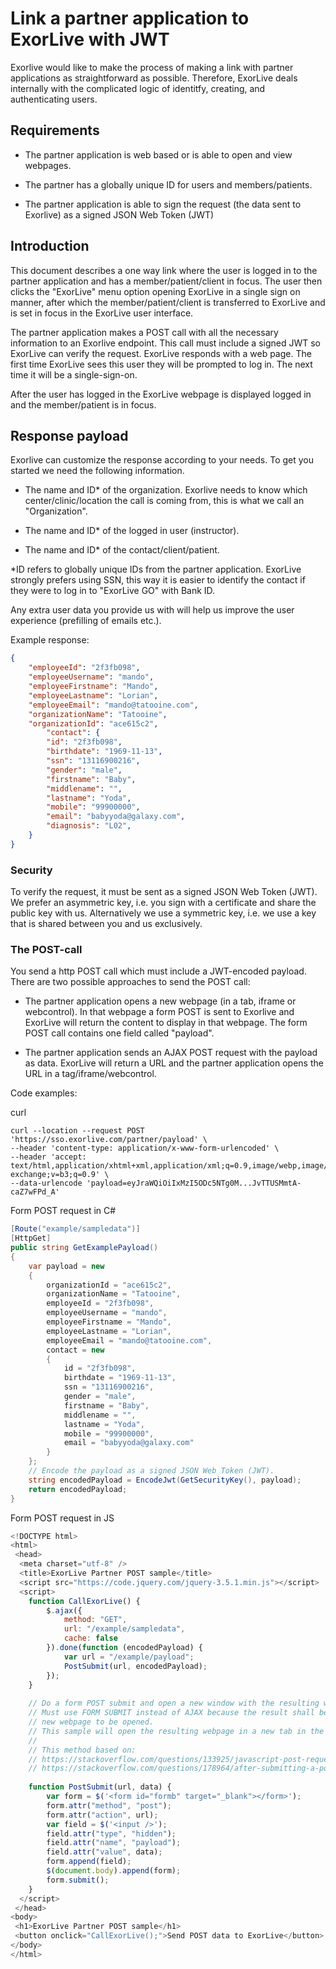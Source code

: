 # Link a partner application to ExorLive with JWT

Exorlive would like to make the process of making a link with partner applications as straightforward as possible. Therefore, ExorLive deals internally with the complicated logic of identitfy, creating, and authenticating users.

## Requirements

- The partner application is web based or is able to open and view webpages.

- The partner has a globally unique ID for users and members/patients.

- The partner application is able to sign the request (the data sent to Exorlive) as a signed JSON Web Token (JWT)

## Introduction

This document describes a one way link where the user is logged in to the partner application and has a member/patient/client in focus. The user then clicks the "ExorLive" menu option opening ExorLive in a single sign on manner, after which the member/patient/client is transferred to ExorLive and is set in focus in the ExorLive user interface.

The partner application makes a POST call with all the necessary information to an Exorlive endpoint. This call must include a signed JWT so ExorLive can verify the request. ExorLive responds with a web page. The first time ExorLive sees this user they will be prompted to log in. The next time it will be a single-sign-on.

After the user has logged in the ExorLive webpage is displayed logged in and the member/patient is in focus.

## Response payload
Exorlive can customize the response according to your needs. To get you started we need the following information.

- The name and ID* of the organization. Exorlive needs to know which center/clinic/location the call is coming from, this is what we call an "Organization".

- The name and ID* of the logged in user (instructor).

- The name and ID* of the contact/client/patient.

*ID refers to globally unique IDs from the partner application. ExorLive strongly prefers using SSN, this way it is easier to identify the contact if they were to log in to "ExorLive GO" with Bank ID.

Any extra user data you provide us with will help us improve the user experience (prefilling of emails etc.).

Example response:

```json
{
	"employeeId": "2f3fb098",
	"employeeUsername": "mando",
	"employeeFirstname": "Mando",
	"employeeLastname": "Lorian",
	"employeeEmail": "mando@tatooine.com",
	"organizationName": "Tatooine",
	"organizationId": "ace615c2",
		"contact": {
		"id": "2f3fb098",
		"birthdate": "1969-11-13",
		"ssn": "13116900216",
		"gender": "male",
		"firstname": "Baby",
		"middlename": "",
		"lastname": "Yoda",
		"mobile": "99900000",
		"email": "babyyoda@galaxy.com",
		"diagnosis": "L02",
	}
}
```

### Security

To verify the request, it must be sent as a signed JSON Web Token (JWT). We prefer an asymmetric key, i.e. you sign with a certificate and share the public key with us. Alternatively we use a symmetric key, i.e. we use a key that is shared between you and us exclusively.

### The POST-call

You send a http POST call which must include a JWT-encoded payload. There are two possible approaches to send the POST call:

- The partner application opens a new webpage (in a tab, iframe or webcontrol). In that webpage a form POST is sent to Exorlive and ExorLive will return the content to display in that webpage. The form POST call contains one field called "payload".

- The partner application sends an AJAX POST request with the payload as data. ExorLive will return a URL and the partner application opens the URL in a tag/iframe/webcontrol.

Code examples:

curl
```
curl --location --request POST 'https://sso.exorlive.com/partner/payload' \
--header 'content-type: application/x-www-form-urlencoded' \
--header 'accept: text/html,application/xhtml+xml,application/xml;q=0.9,image/webp,image/apng,*/*;q=0.8,application/signed-exchange;v=b3;q=0.9' \
--data-urlencode 'payload=eyJraWQiOiIxMzI5ODc5NTg0M...JvTTUSMmtA-caZ7wFPd_A'
```

Form POST request in C#

```c#
[Route("example/sampledata")]
[HttpGet]
public string GetExamplePayload()
{
    var payload = new
    {
        organizationId = "ace615c2",
        organizationName = "Tatooine",
        employeeId = "2f3fb098",
        employeeUsername = "mando",
        employeeFirstname = "Mando",
        employeeLastname = "Lorian",
        employeeEmail = "mando@tatooine.com",
        contact = new
        {
            id = "2f3fb098",
            birthdate = "1969-11-13",
            ssn = "13116900216",
            gender = "male",
            firstname = "Baby",
            middlename = "",
            lastname = "Yoda",
            mobile = "99900000",
            email = "babyyoda@galaxy.com"
        }
    };
    // Encode the payload as a signed JSON Web Token (JWT).
    string encodedPayload = EncodeJwt(GetSecurityKey(), payload);
    return encodedPayload;
}
```

Form POST request in JS

```js
<!DOCTYPE html>
<html>
 <head>
  <meta charset="utf-8" />
  <title>ExorLive Partner POST sample</title>
  <script src="https://code.jquery.com/jquery-3.5.1.min.js"></script>
  <script>
    function CallExorLive() {
    	$.ajax({
    		method: "GET",
    		url: "/example/sampledata",
    		cache: false
    	}).done(function (encodedPayload) {
    		var url = "/example/payload";
    		PostSubmit(url, encodedPayload);
    	});
    }
    
    // Do a form POST submit and open a new window with the resulting webpage.
    // Must use FORM SUBMIT instead of AJAX because the result shall be a 
    // new webpage to be opened.
    // This sample will open the resulting webpage in a new tab in the browser.
    //
    // This method based on:
    // https://stackoverflow.com/questions/133925/javascript-post-request-like-a-form-submit
    // https://stackoverflow.com/questions/178964/after-submitting-a-post-form-open-a-new-window-showing-the-result
    
    function PostSubmit(url, data) {
    	var form = $('<form id="formb" target="_blank"></form>');
    	form.attr("method", "post");
    	form.attr("action", url);
    	var field = $('<input />');
    	field.attr("type", "hidden");
    	field.attr("name", "payload");
    	field.attr("value", data);
    	form.append(field);
    	$(document.body).append(form);
    	form.submit();
    }
  </script>
 </head>
<body>
 <h1>ExorLive Partner POST sample</h1>
 <button onclick="CallExorLive();">Send POST data to ExorLive</button>
</body>
</html>
```
